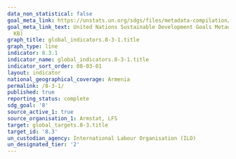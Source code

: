 ```yaml
---
data_non_statistical: false
goal_meta_link: https://unstats.un.org/sdgs/files/metadata-compilation/Metadata-Goal-8.pdf
goal_meta_link_text: United Nations Sustainable Development Goals Metadata (PDF 231
  KB)
graph_title: global_indicators.8-3-1.title
graph_type: line
indicator: 8.3.1
indicator_name: global_indicators.8-3-1.title
indicator_sort_order: 08-03-01
layout: indicator
national_geographical_coverage: Armenia
permalink: /8-3-1/
published: true
reporting_status: complete
sdg_goal: '8'
source_active_1: true
source_organisation_1: Armstat, LFS
target: global_targets.8-3.title
target_id: '8.3'
un_custodian_agency: International Labour Organisation (ILO)
un_designated_tier: '2'
---
```

